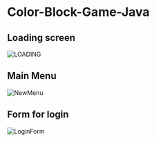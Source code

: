 # Color-Block-Game-Java

## Loading screen

![LOADING](https://user-images.githubusercontent.com/57885184/147261821-7a75b3ba-50e4-41fa-ba60-e7e21fb782a0.png)

## Main Menu

![NewMenu](https://user-images.githubusercontent.com/57885184/147261851-9306a12c-6b47-4efe-a840-3a3ab46903f1.png)


## Form for login

![LoginForm](https://user-images.githubusercontent.com/57885184/147261862-2dde9125-8027-4e97-8883-b1afe1e5847b.png)
